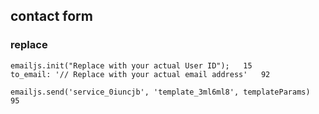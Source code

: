 ## contact form

### replace 
```
emailjs.init("Replace with your actual User ID");   15
to_email: '// Replace with your actual email address'   92

emailjs.send('service_0iuncjb', 'template_3ml6ml8', templateParams)  95


```

